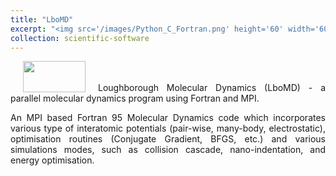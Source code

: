 ```yaml
---
title: "LboMD"
excerpt: "<img src='/images/Python_C_Fortran.png' height='60' width='60' align='left' hspace='20'> Loughborough Molecular Dynamics (LboMD)  - a parallel molecular dynamics program using Fortran and MPI."
collection: scientific-software
---
```

<p style="text-align:justify;">
<style>
img {
    float: left;
}
</style>
<img src='/images/Python_C_Fortran.png' height='50' width='100' align='100' hspace='20'><br><br> Loughborough Molecular Dynamics (LboMD)  - a parallel molecular dynamics program using Fortran and MPI.
</p>

<p style="text-align:justify;">
An MPI based Fortran 95 Molecular Dynamics code which incorporates various type of interatomic potentials (pair-wise, many-body, electrostatic), optimisation routines (Conjugate Gradient, BFGS, etc.) and various simulations modes, such as collision cascade, nano-indentation, and energy optimisation.
</p>